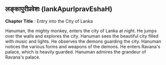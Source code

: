 ## लङ्कापुरीप्रवेशः (lankApurIpravEshaH)
**Chapter Title** : Entry into the City of Lanka

Hanuman, the mighty monkey, enters the city of Lanka at night. He jumps over the walls and explores the city. Hanuman sees the beautiful city filled with music and lights. He observes the demons guarding the city. Hanuman notices the various forms and weapons of the demons. He enters Ravana's palace, which is heavily guarded. Hanuman admires the grandeur of Ravana's palace.